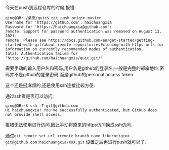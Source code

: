 今天在push到远程仓库的时候,报错:
```
qing@QB:~/桌面/quic$ git push origin master 
Username for 'https://github.com': haichuangxia
Password for 'https://haichuangxia@github.com': 
remote: Support for password authentication was removed on August 13, 2021.
remote: Please see https://docs.github.com/en/get-started/getting-started-with-git/about-remote-repositories#cloning-with-https-urls for information on currently recommended modes of authentication.
fatal: Authentication failed for 'https://github.com/haichuangxia/quic.git/'
```
需要手动的输入用户名和密码,用户名是github的登录名,一般是完整的邮箱地址.密码并不是github的登录密码,而是github的personal access token.


这个还是挺麻烦的,还是使用ssh连接比较方便.

通过ssh看是否可以访问:
```
qing@QB:~$ ssh -T git@github.com
Hi haichuangxia! You've successfully authenticated, but GitHub does not provide shell access.
```

报错无法使用进行访问,因此手动将原来的https访问换成ssh访问.

通过`git remote set-url <remote branch name like:origin> git@github.com:haichuangxia/XXX.git`
设置之后再进行push就可以了.

